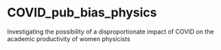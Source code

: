 # COVID_pub_bias_physics
Investigating the possibility of a disproportionate impact of COVID on the academic productivity of women physicists 
